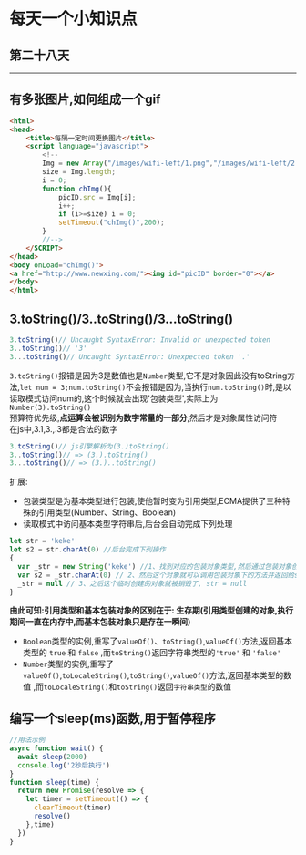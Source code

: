 # 每天一个小知识点
## 第二十八天 
---

## 有多张图片,如何组成一个gif
```html
<html>
<head>
    <title>每隔一定时间更换图片</title>
    <script language="javascript">
        <!--
        Img = new Array("/images/wifi-left/1.png","/images/wifi-left/2.png","/images/wifi-left/3.png","/images/wifi-left/4.png");
        size = Img.length;
        i = 0;
        function chImg(){
            picID.src = Img[i];
            i++;
            if (i>=size) i = 0;
            setTimeout("chImg()",200);
        }
        //-->
    </SCRIPT>
</head>
<body onLoad="chImg()">
<a href="http://www.newxing.com/"><img id="picID" border="0"></a>
</body>
</html>
```
## 3.toString()/3..toString()/3...toString()
```js
3.toString()// Uncaught SyntaxError: Invalid or unexpected token
3..toString()// '3'
3...toString()// Uncaught SyntaxError: Unexpected token '.'
```
`3.toString()`报错是因为3是数值也是`Number`类型,它不是对象因此没有toString方法,`let num = 3;num.toString()`不会报错是因为,当执行`num.toString()`时,是以读取模式访问num的,这个时候就会出现'包装类型',实际上为`Number(3).toString()`  
预算符优先级,**点运算会被识别为数字常量的一部分**,然后才是对象属性访问符  
在js中,3.1,3.,.3都是合法的数字  
```js
3.toString()// js引擎解析为(3.)toString()
3..toString()// => (3.).toString()
3...toString()// => (3.)..toString()
```
扩展:
- 包装类型是为基本类型进行包装,使他暂时变为引用类型,ECMA提供了三种特殊的引用类型(Number、String、Boolean)
- 读取模式中访问基本类型字符串后,后台会自动完成下列处理
```js
let str = 'keke'
let s2 = str.charAt(0) //后台完成下列操作
{
  var _str = new String('keke') //1、找到对应的包装对象类型,然后通过包装对象创建出一个和基本类型值相同的对象
  var s2 = _str.charAt(0) // 2、然后这个对象就可以调用包装对象下的方法并返回给s2
  _str = null // 3、之后这个临时创建的对象就被销毁了, str = null
}
```
**由此可知:引用类型和基本包装对象的区别在于: 生存期(引用类型创建的对象,执行期间一直在内存中,而基本包装对象只是存在一瞬间)**
- `Boolean`类型的实例,重写了`valueOf()`、`toString()`,`valueOf()`方法,返回基本类型的 `true` 和 `false` ,而`toString()`返回字符串类型的`'true'` 和 `'false'`
- `Number`类型的实例,重写了`valueOf()`,`toLocaleString()`,`toString()`,`valueOf()`方法,返回基本类型的数值 ,而`toLocaleString()`和`toString()`返回`字符串类型`的数值
## 编写一个sleep(ms)函数,用于暂停程序
```js
//用法示例
async function wait() {
  await sleep(2000)
  console.log('2秒后执行')
}
function sleep(time) {
  return new Promise(resolve => {
    let timer = setTimeout(() => {
      clearTimeout(timer)
      resolve()
    },time)
  })
}
```
